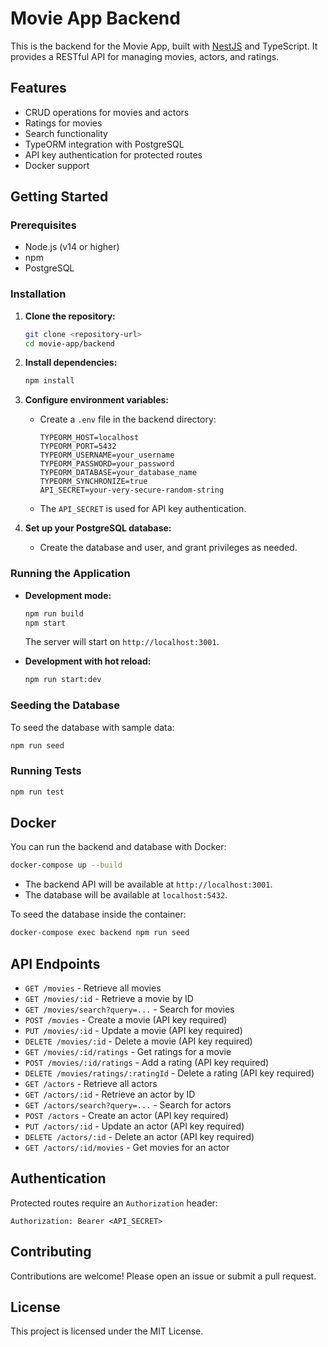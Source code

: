 # Movie App Backend

This is the backend for the Movie App, built with [NestJS](https://nestjs.com/) and TypeScript. It provides a RESTful API for managing movies, actors, and ratings.

## Features

- CRUD operations for movies and actors
- Ratings for movies
- Search functionality
- TypeORM integration with PostgreSQL
- API key authentication for protected routes
- Docker support

## Getting Started

### Prerequisites

- Node.js (v14 or higher)
- npm
- PostgreSQL

### Installation

1. **Clone the repository:**
   ```sh
   git clone <repository-url>
   cd movie-app/backend
   ```

2. **Install dependencies:**
   ```sh
   npm install
   ```

3. **Configure environment variables:**
   - Create a `.env` file in the backend directory:
     ```
     TYPEORM_HOST=localhost
     TYPEORM_PORT=5432
     TYPEORM_USERNAME=your_username
     TYPEORM_PASSWORD=your_password
     TYPEORM_DATABASE=your_database_name
     TYPEORM_SYNCHRONIZE=true
     API_SECRET=your-very-secure-random-string
     ```
   - The `API_SECRET` is used for API key authentication.

4. **Set up your PostgreSQL database:**
   - Create the database and user, and grant privileges as needed.

### Running the Application

- **Development mode:**
  ```sh
  npm run build
  npm start
  ```
  The server will start on `http://localhost:3001`.

- **Development with hot reload:**
  ```sh
  npm run start:dev
  ```

### Seeding the Database

To seed the database with sample data:
```sh
npm run seed
```

### Running Tests

```sh
npm run test
```

## Docker

You can run the backend and database with Docker:

```sh
docker-compose up --build
```

- The backend API will be available at `http://localhost:3001`.
- The database will be available at `localhost:5432`.

To seed the database inside the container:
```sh
docker-compose exec backend npm run seed
```

## API Endpoints

- `GET /movies` - Retrieve all movies
- `GET /movies/:id` - Retrieve a movie by ID
- `GET /movies/search?query=...` - Search for movies
- `POST /movies` - Create a movie (API key required)
- `PUT /movies/:id` - Update a movie (API key required)
- `DELETE /movies/:id` - Delete a movie (API key required)
- `GET /movies/:id/ratings` - Get ratings for a movie
- `POST /movies/:id/ratings` - Add a rating (API key required)
- `DELETE /movies/ratings/:ratingId` - Delete a rating (API key required)
- `GET /actors` - Retrieve all actors
- `GET /actors/:id` - Retrieve an actor by ID
- `GET /actors/search?query=...` - Search for actors
- `POST /actors` - Create an actor (API key required)
- `PUT /actors/:id` - Update an actor (API key required)
- `DELETE /actors/:id` - Delete an actor (API key required)
- `GET /actors/:id/movies` - Get movies for an actor

## Authentication

Protected routes require an `Authorization` header:
```
Authorization: Bearer <API_SECRET>
```

## Contributing

Contributions are welcome! Please open an issue or submit a pull request.

## License

This project is licensed under the MIT License.